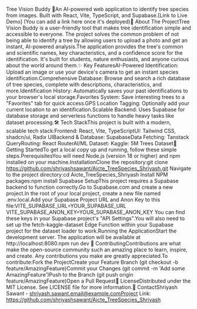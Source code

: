 Tree Vision Buddy 🌿An AI-powered web application to identify tree species from images. Built with React, Vite, TypeScript, and Supabase.[Link to Live Demo] (You can add a link here once it's deployed)🌳 About The ProjectTree Vision Buddy is a user-friendly tool that makes tree identification simple and accessible to everyone. The project solves the common problem of not being able to identify a tree by allowing users to upload a photo and get an instant, AI-powered analysis.The application provides the tree's common and scientific names, key characteristics, and a confidence score for the identification. It's built for students, nature enthusiasts, and anyone curious about the world around them.✨ Key FeaturesAI-Powered Identification: Upload an image or use your device's camera to get an instant species identification.Comprehensive Database: Browse and search a rich database of tree species, complete with descriptions, characteristics, and more.Identification History: Automatically saves your past identifications to your browser's local storage.Favorites System: Save interesting trees to a "Favorites" tab for quick access.GPS Location Tagging: Optionally add your current location to an identification.Scalable Backend: Uses Supabase for database storage and serverless functions to handle heavy tasks like dataset processing.🛠️ Tech StackThis project is built with a modern, scalable tech stack:Frontend: React, Vite, TypeScriptUI: Tailwind CSS, shadcn/ui, Radix UIBackend & Database: SupabaseData Fetching: Tanstack QueryRouting: React RouterAI/ML Dataset: Kaggle: 5M Trees Dataset🚀 Getting StartedTo get a local copy up and running, follow these simple steps.PrerequisitesYou will need Node.js (version 18 or higher) and npm installed on your machine.InstallationClone the repository:git clone https://github.com/shriyashsawant/Aicte_TreeSpecies_Shriyash.git
Navigate to the project directory:cd Aicte_TreeSpecies_Shriyash
Install NPM packages:npm install
Supabase SetupThis project requires a Supabase backend to function correctly.Go to Supabase.com and create a new project.In the root of your local project, create a new file named .env.local.Add your Supabase Project URL and Anon Key to this file:VITE_SUPABASE_URL=YOUR_SUPABASE_URL
VITE_SUPABASE_ANON_KEY=YOUR_SUPABASE_ANON_KEY
You can find these keys in your Supabase project's "API Settings".You will also need to set up the fetch-kaggle-dataset Edge Function within your Supabase project for the dataset loader to work.Running the ApplicationStart the development server. The application will be available at http://localhost:8080.npm run dev
🤝 ContributingContributions are what make the open-source community such an amazing place to learn, inspire, and create. Any contributions you make are greatly appreciated.To contribute:Fork the ProjectCreate your Feature Branch (git checkout -b feature/AmazingFeature)Commit your Changes (git commit -m 'Add some AmazingFeature')Push to the Branch (git push origin feature/AmazingFeature)Open a Pull Request📜 LicenseDistributed under the MIT License. See LICENSE file for more information.📧 ContactShriyash Sawant - shriyash.sawant.email@example.comProject Link: https://github.com/shriyashsawant/Aicte_TreeSpecies_Shriyash
